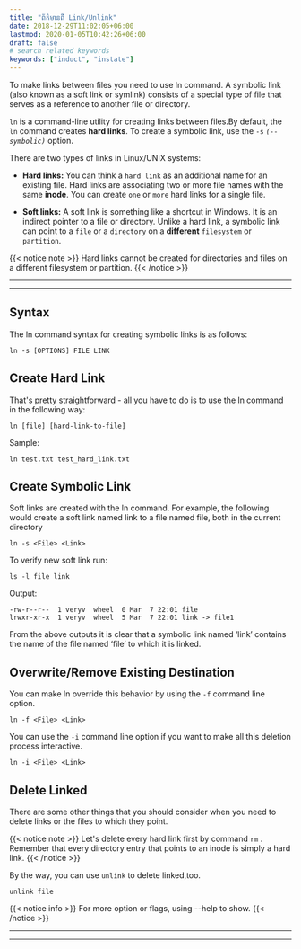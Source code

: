 ```yaml
---
title: "ព័ត៌មានពី Link/Unlink"
date: 2018-12-29T11:02:05+06:00
lastmod: 2020-01-05T10:42:26+06:00
draft: false
# search related keywords
keywords: ["induct", "instate"]
---
```

To make links between files you need to use ln command. A symbolic link (also known as a soft link or symlink) consists of a special type of file that serves as a reference to another file or directory.

`ln` is a command-line utility for creating links between files.By default, the `ln` command creates **hard links**. To create a symbolic link, use the `-s` *`(--symbolic)`* option.

There are two types of links in Linux/UNIX systems:

- **Hard links:** You can think a `hard link` as an additional name for an existing file. Hard links are associating two or more file names with the same **inode**. You can create `one` or `more` hard links for a single file.

- **Soft links:** A soft link is something like a shortcut in Windows. It is an indirect pointer to a file or directory. Unlike a hard link, a symbolic link can point to a `file` or a `directory` on a **different** `filesystem` or `partition`.

{{< notice note >}}
Hard links cannot be created for directories and files on a different filesystem or partition.
{{< /notice >}}

---
---
## Syntax
The ln command syntax for creating symbolic links is as follows:
```
ln -s [OPTIONS] FILE LINK
```
## Create Hard Link
That's pretty straightforward - all you have to do is to use the ln command in the following way:
```
ln [file] [hard-link-to-file]
```
Sample:
```
ln test.txt test_hard_link.txt
```
## Create Symbolic Link
Soft links are created with the ln command. For example, the following would create a soft link named link to a file named file, both in the current directory
```
ln -s <File> <Link>
```
To verify new soft link run:
```
ls -l file link
```
Output:
```
-rw-r--r--  1 veryv  wheel  0 Mar  7 22:01 file
lrwxr-xr-x  1 veryv  wheel  5 Mar  7 22:01 link -> file1
```
From the above outputs it is clear that a symbolic link named ‘link’ contains the name of the file named ‘file’ to which it is linked.

## Overwrite/Remove Existing Destination
You can make ln override this behavior by using the `-f` command line option.
```
ln -f <File> <Link>
```
You can use the `-i` command line option if you want to make all this deletion process interactive.
```
ln -i <File> <Link>
```
## Delete Linked
There are some other things that you should consider when you need to delete links or the files to which they point.

{{< notice note >}}
Let's delete every hard link first by command `rm` . Remember that every directory entry that points to an inode is simply a hard link.
{{< /notice >}}

By the way, you can use `unlink` to delete linked,too.
```
unlink file
```

{{< notice info >}}
For more option or flags, using --help to show.
{{< /notice >}}

---
---